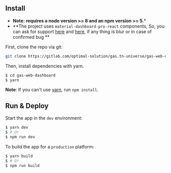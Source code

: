 ## Install

* **Note: requires a node version >= 8 and an npm version >= 5.***
* **The project uses `material-dashboard-pro-react` components, So, you can ask for support [here](https://www.creative-tim.com/product/material-dashboard-pro-react) and [here](https://github.com/creativetimofficial/ct-material-dashboard-pro-react), if any thing is blur or in case of confirmed bug **

First, clone the repo via git:

```bash
git clone https://gitlab.com/optimal-solution/gas.tn-universe/gas-web-dashboard.git
```

Then, install dependencies with yarn.

```bash
$ cd gas-web-dashboard
$ yarn
```
**Note**: If you can't use [yarn](https://github.com/yarnpkg/yarn), run `npm install`.

## Run & Deploy

Start the app in the `dev` environment:

```bash
$ yarn dev
$ # Or
$ npm run dev
```

To build the app for a `production` platform:

```bash
$ yarn build
$ # Or
$ npm run build
```